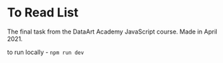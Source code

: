 # To Read List
The final task from the DataArt Academy JavaScript course.
Made in April 2021.

to run locally - <code>npm run dev</code>
